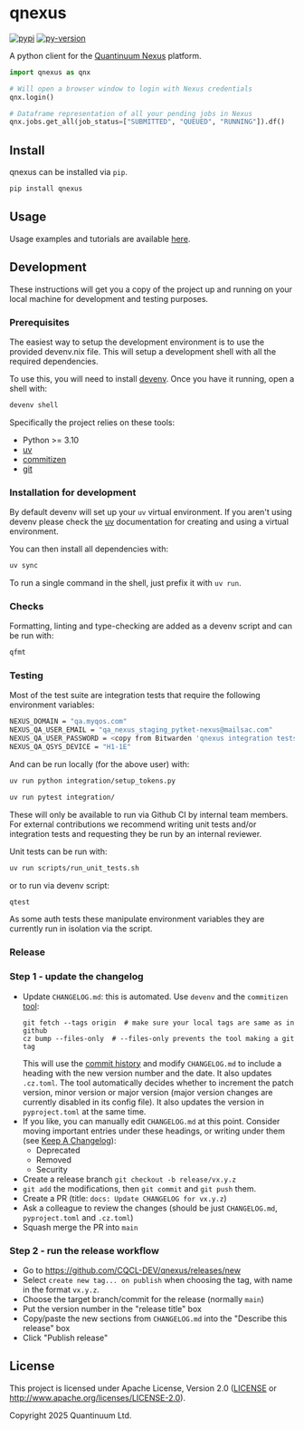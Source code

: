 # qnexus



[![pypi][]](https://pypi.org/project/qnexus/)
[![py-version][]](https://pypi.org/project/qnexus/)

  [py-version]: https://img.shields.io/pypi/pyversions/qnexus
  [pypi]: https://img.shields.io/pypi/v/qnexus

A python client for the [Quantinuum Nexus](https://nexus.quantinuum.com) platform.

```python
import qnexus as qnx

# Will open a browser window to login with Nexus credentials
qnx.login()

# Dataframe representation of all your pending jobs in Nexus
qnx.jobs.get_all(job_status=["SUBMITTED", "QUEUED", "RUNNING"]).df()
```


## Install

qnexus can be installed via `pip`.

```sh
pip install qnexus
```


## Usage

Usage examples and tutorials are available [here][examples].

[examples]: ./examples/


## Development

These instructions will get you a copy of the project up and running on your local machine for development and testing purposes.

### Prerequisites

The easiest way to setup the development environment is to use the provided devenv.nix file. This will setup a development shell with all the required dependencies.

To use this, you will need to install [devenv](https://devenv.sh/getting-started/). Once you have it running, open a shell with:

```bash
devenv shell
```

Specifically the project relies on these tools:

- Python >= 3.10
- [uv](https://docs.astral.sh/uv/)
- [commitizen](https://commitizen-tools.github.io/commitizen/)
- [git](https://git-scm.com/)


### Installation for development

By default devenv will set up your `uv` virtual environment. If you aren't using devenv please check the [uv](https://docs.astral.sh/uv/) documentation for creating and using a virtual environment.

You can then install all dependencies with:

```sh
uv sync
```

To run a single command in the shell, just prefix it with `uv run`.


### Checks

Formatting, linting and type-checking are added as a devenv script and can be run with:

```sh
qfmt
```

### Testing

Most of the test suite are integration tests that require the following environment variables:

```sh
NEXUS_DOMAIN = "qa.myqos.com"
NEXUS_QA_USER_EMAIL = "qa_nexus_staging_pytket-nexus@mailsac.com"
NEXUS_QA_USER_PASSWORD = <copy from Bitwarden 'qnexus integration tests user'>
NEXUS_QA_QSYS_DEVICE = "H1-1E"
```

And can be run locally (for the above user) with:

```sh
uv run python integration/setup_tokens.py

uv run pytest integration/
```

These will only be available to run via Github CI by internal team members. For external contributions we recommend writing unit tests and/or integration tests and requesting they
be run by an internal reviewer.

Unit tests can be run with:

```sh
uv run scripts/run_unit_tests.sh
```

or to run via devenv script:

```sh
qtest
```

As some auth tests these manipulate environment variables they are currently run in isolation via the script.

### Release

### Step 1 - update the changelog

- Update `CHANGELOG.md`: this is automated. Use `devenv` and the `commitizen` [tool](https://commitizen-tools.github.io/commitizen/):
  ```
  git fetch --tags origin  # make sure your local tags are same as in github
  cz bump --files-only  # --files-only prevents the tool making a git tag
  ```
  This will use the [commit history](https://www.conventionalcommits.org/) and modify `CHANGELOG.md` to include a heading with the new version number and the date. It also updates `.cz.toml`. The tool automatically decides whether to increment the patch version, minor version or major version (major version changes are currently disabled in its config file). It also updates the version in `pyproject.toml` at the same time.
- If you like, you can manually edit `CHANGELOG.md` at this point. Consider moving important entries under these headings, or writing under them (see [Keep A Changelog](https://keepachangelog.com/en/1.1.0/#how)):
  - Deprecated
  - Removed
  - Security
- Create a release branch `git checkout -b release/vx.y.z`
- `git add` the modifications, then `git commit` and `git push` them.
- Create a PR (title: `docs: Update CHANGELOG for vx.y.z`)
- Ask a colleague to review the changes (should be just `CHANGELOG.md`, `pyproject.toml` and `.cz.toml`)
- Squash merge the PR into `main`

### Step 2 - run the release workflow

- Go to https://github.com/CQCL-DEV/qnexus/releases/new
- Select `create new tag... on publish` when choosing the tag, with name in the format `vx.y.z`.
- Choose the target branch/commit for the release (normally `main`)
- Put the version number in the "release title" box
- Copy/paste the new sections from `CHANGELOG.md` into the "Describe this release" box
- Click "Publish release"


## License

This project is licensed under Apache License, Version 2.0 ([LICENSE][] or http://www.apache.org/licenses/LICENSE-2.0).

  [LICENSE]: ./LICENSE


Copyright 2025 Quantinuum Ltd.
